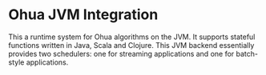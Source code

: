 # Ohua JVM Integration

This a runtime system for Ohua algorithms on the JVM. It supports stateful functions written in Java, Scala and Clojure.
This JVM backend essentially provides two schedulers: one for streaming applications and one for batch-style applications.